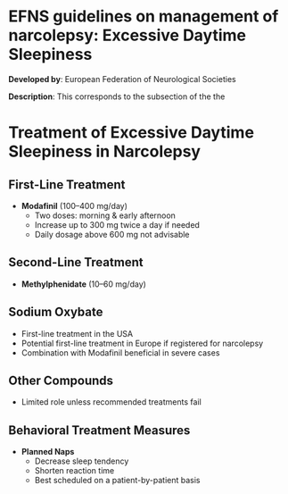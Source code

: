 # EFNS guidelines on management of narcolepsy: Excessive Daytime Sleepiness
**Developed by**: European Federation of Neurological Societies

**Description**:
This corresponds to the subsection of the the

# Treatment of Excessive Daytime Sleepiness in Narcolepsy

## First-Line Treatment
- **Modafinil** (100–400 mg/day)
  - Two doses: morning & early afternoon
  - Increase up to 300 mg twice a day if needed
  - Daily dosage above 600 mg not advisable

## Second-Line Treatment
- **Methylphenidate** (10–60 mg/day)

## Sodium Oxybate
- First-line treatment in the USA
- Potential first-line treatment in Europe if registered for narcolepsy
- Combination with Modafinil beneficial in severe cases

## Other Compounds
- Limited role unless recommended treatments fail

## Behavioral Treatment Measures
- **Planned Naps**
  - Decrease sleep tendency
  - Shorten reaction time
  - Best scheduled on a patient-by-patient basis
